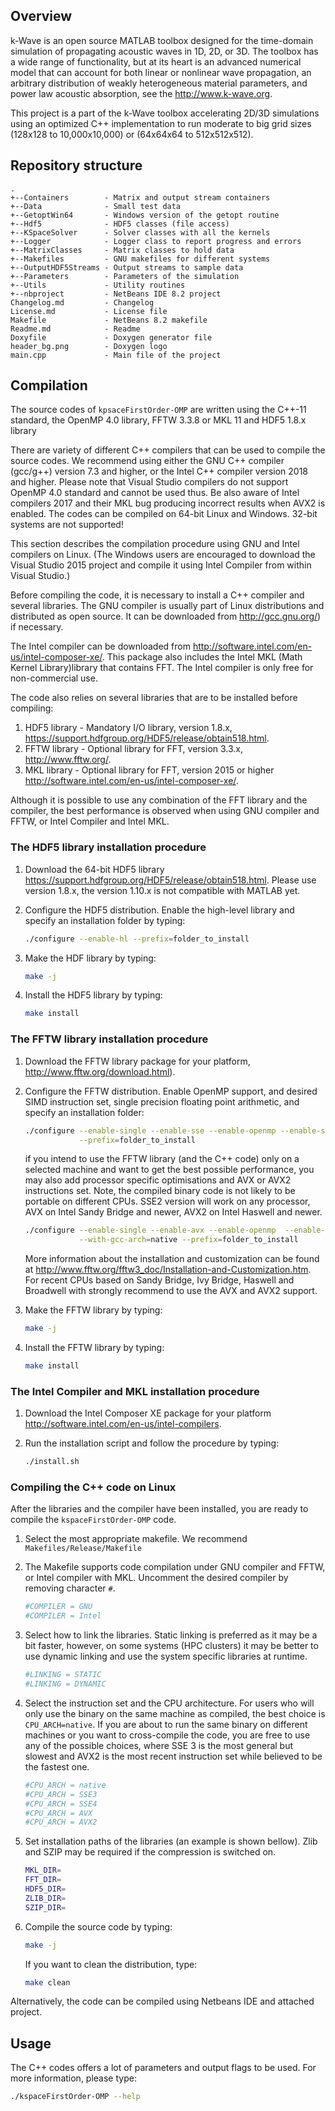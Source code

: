 ## Overview

k-Wave is an open source MATLAB toolbox designed for the time-domain simulation
of propagating acoustic waves in 1D, 2D, or 3D. The toolbox has a wide range of 
functionality, but at its heart is an advanced numerical model that can account 
for both linear or nonlinear wave propagation, an arbitrary distribution of 
weakly heterogeneous material parameters, and power law acoustic  absorption, 
see the http://www.k-wave.org.

This project is a part of the k-Wave toolbox accelerating 2D/3D simulations 
using an optimized C++ implementation to run moderate to big grid sizes (128x128
to 10,000x10,000) or (64x64x64 to 512x512x512).


## Repository structure

    .
    +--Containers        - Matrix and output stream containers
    +--Data              - Small test data
    +--GetoptWin64       - Windows version of the getopt routine
    +--Hdf5              - HDF5 classes (file access)
    +--KSpaceSolver      - Solver classes with all the kernels
    +--Logger            - Logger class to report progress and errors
    +--MatrixClasses     - Matrix classes to hold data
    +--Makefiles         - GNU makefiles for different systems
    +--OutputHDF5Streams - Output streams to sample data
    +--Parameters        - Parameters of the simulation
    +--Utils             - Utility routines
    +--nbproject         - NetBeans IDE 8.2 project
    Changelog.md         - Changelog
    License.md           - License file
    Makefile             - NetBeans 8.2 makefile
    Readme.md            - Readme
    Doxyfile             - Doxygen generator file
    header_bg.png        - Doxygen logo
    main.cpp             - Main file of the project


## Compilation

The source codes of `kpsaceFirstOrder-OMP` are written using the C++-11 
standard, the OpenMP 4.0 library, FFTW 3.3.8 or MKL 11 and HDF5 1.8.x library

There are variety of different C++ compilers that can be used to compile the 
source codes. We recommend using either the GNU C++ compiler (gcc/g++) version 
7.3 and higher, or the Intel C++ compiler version 2018 and higher. Please note
that Visual Studio compilers do not support OpenMP 4.0 standard and cannot be 
used thus. Be also aware of Intel compilers 2017 and their MKL bug producing 
incorrect results when AVX2 is enabled. The codes can be compiled on 64-bit 
Linux and Windows.  32-bit systems are not supported!

This section describes the compilation procedure using GNU and Intel compilers 
on Linux.  (The Windows users are encouraged to download the Visual Studio 2015 
project and compile it using Intel Compiler from within Visual Studio.)

Before compiling the code, it is necessary to install a C++ compiler and several
libraries.  The GNU compiler is usually part of Linux distributions and 
distributed as open source.  It can be downloaded from http://gcc.gnu.org/) 
if necessary.

The Intel compiler can be downloaded from 
http://software.intel.com/en-us/intel-composer-xe/. This package also includes 
the Intel MKL (Math Kernel Library)library that contains FFT. The Intel compiler
is only free for non-commercial use.

The code also relies on several libraries that are to be installed before 
compiling:

 1. HDF5 library - Mandatory I/O library, version 1.8.x, 
         https://support.hdfgroup.org/HDF5/release/obtain518.html.
 1. FFTW library - Optional library for FFT, version 3.3.x,
         http://www.fftw.org/.
 1. MKL library  - Optional library for FFT, version 2015 or higher
         http://software.intel.com/en-us/intel-composer-xe/.

Although it is possible to use any combination of the FFT library and the 
compiler, the best performance is observed when using GNU compiler and FFTW, 
or Intel Compiler and Intel MKL.

### The HDF5 library installation procedure

 1. Download the 64-bit HDF5 library 
 https://support.hdfgroup.org/HDF5/release/obtain518.html. Please use version 
 1.8.x, the version 1.10.x is not compatible with MATLAB yet.
  
 2. Configure the HDF5 distribution. Enable the high-level library and specify 
 an installation folder by typing:
    ```bash
    ./configure --enable-hl --prefix=folder_to_install
    ```
 3. Make the HDF library by typing:
    ```bash
    make -j
    ```
 4. Install the HDF5 library by typing:
    ```bash
    make install


### The FFTW library installation procedure

 1. Download the FFTW library package for your platform, 
    http://www.fftw.org/download.html).

 2. Configure the FFTW distribution. Enable OpenMP support, and desired SIMD 
    instruction set, single precision floating point arithmetic, and specify an
    installation folder:
    ```bash
    ./configure --enable-single --enable-sse --enable-openmp --enable-shared \
                --prefix=folder_to_install
    ```

    if you intend to use the FFTW library (and the C++ code) only on a selected 
    machine and want to get the best possible performance, you may also add 
    processor specific optimisations and AVX or AVX2 instructions set. Note,
    the compiled binary code is not likely to be portable on different CPUs. 
    SSE2 version will work on any processor, AVX on Intel Sandy Bridge and 
    newer, AVX2 on Intel Haswell and newer. 
    ```bash
    ./configure --enable-single --enable-avx --enable-openmp  --enable-shared \
                --with-gcc-arch=native --prefix=folder_to_install
    ```
   
    More information about the installation and customization can be found at 
    http://www.fftw.org/fftw3_doc/Installation-and-Customization.htm. 
    For recent CPUs based on Sandy Bridge, Ivy Bridge, Haswell and Broadwell with
    strongly recommend to use the AVX and AVX2 support.

 3. Make the FFTW library by typing:
    ```bash
    make -j
    ```
 4. Install the FFTW library by typing:
    ```bash
    make install
    ````


### The Intel Compiler and MKL installation procedure

 1. Download  the Intel Composer XE package for your platform 
    http://software.intel.com/en-us/intel-compilers.
 
 2. Run the installation script and follow the procedure by typing:
    ```bash
    ./install.sh
    ```

### Compiling the C++ code on Linux

After the libraries and the compiler have been installed, you are ready to 
compile the `kspaceFirstOrder-OMP` code.

 1. Select the most appropriate makefile. 
    We recommend `Makefiles/Release/Makefile`
     
 2. The Makefile supports code compilation under GNU compiler and FFTW, or Intel
    compiler with MKL. Uncomment the desired compiler by removing character `#`.
    ```bash
    #COMPILER = GNU
    #COMPILER = Intel
    ```
 
 3. Select how to link the libraries. Static linking is preferred as it may be 
    a bit faster, however, on some systems (HPC clusters) it may be better to 
    use dynamic linking and use the system specific libraries at runtime.
    ```bash
    #LINKING = STATIC
    #LINKING = DYNAMIC
    ```	

 4. Select the instruction set and the CPU architecture.
    For users who will only use the binary on the same machine as compiled, 
    the best choice is `CPU_ARCH=native`. If you are about to run the same 
    binary on different machines or you want to cross-compile the code, you are 
    free to use any of the possible choices, where SSE 3 is the most general but
    slowest and AVX2 is the most recent instruction set while believed to be the
    fastest one.
    ```bash
    #CPU_ARCH = native
    #CPU_ARCH = SSE3
    #CPU_ARCH = SSE4
    #CPU_ARCH = AVX
    #CPU_ARCH = AVX2
    ```	
 5. Set installation paths of the libraries (an example is shown bellow). Zlib 
    and SZIP may be required if the compression is switched on.
    ```bash
    MKL_DIR=
    FFT_DIR=
    HDF5_DIR=
    ZLIB_DIR=
    SZIP_DIR=
    ```	
 6. Compile the source code by typing:
    ```bash
    make -j
    ```
    If you want to clean the distribution, type:
    ```bash
    make clean
    ```
 
Alternatively, the code can be compiled using Netbeans IDE and attached project.

## Usage

The C++ codes offers a lot of parameters and output flags to be used. For more 
information, please type:

```bash
./kspaceFirstOrder-OMP --help
```
